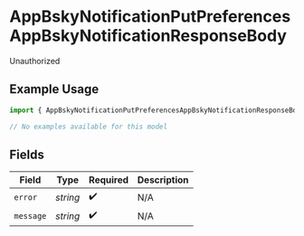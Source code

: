 # AppBskyNotificationPutPreferencesAppBskyNotificationResponseBody

Unauthorized

## Example Usage

```typescript
import { AppBskyNotificationPutPreferencesAppBskyNotificationResponseBody } from "bluesky/models/errors";

// No examples available for this model
```

## Fields

| Field              | Type               | Required           | Description        |
| ------------------ | ------------------ | ------------------ | ------------------ |
| `error`            | *string*           | :heavy_check_mark: | N/A                |
| `message`          | *string*           | :heavy_check_mark: | N/A                |